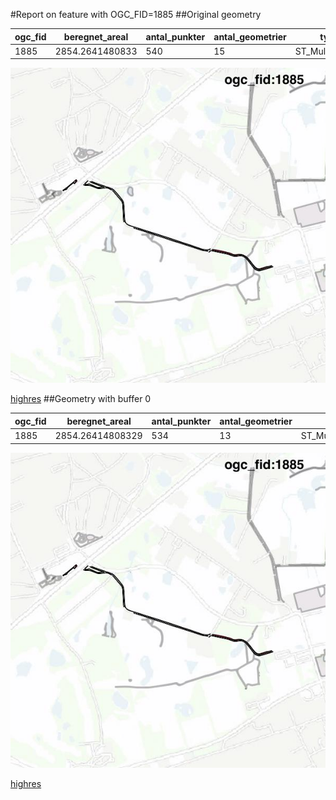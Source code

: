 #Report on feature with OGC_FID=1885
##Original geometry



| ogc_fid | beregnet_areal  | antal_punkter | antal_geometrier |      type       |
|---------|-----------------|---------------|------------------|-----------------|
|    1885 | 2854.2641480833 |           540 |               15 | ST_MultiPolygon|
![geom](../images/1885_invalid.jpg)


[highres](https://raw.githubusercontent.com/Septima/herlev/master/images/1885_invalid_highres.jpg)
##Geometry with buffer 0



| ogc_fid |  beregnet_areal  | antal_punkter | antal_geometrier |      type       |
|---------|------------------|---------------|------------------|-----------------|
|    1885 | 2854.26414808329 |           534 |               13 | ST_MultiPolygon|
![geom](../images/1885_buffer0.jpg)


[highres](https://raw.githubusercontent.com/Septima/herlev/master/images/1885_buffer0_highres.jpg)
